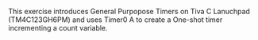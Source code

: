 This exercise introduces General Purpopose Timers on Tiva C Lanuchpad (TM4C123GH6PM) and uses Timer0 A to create a One-shot timer incrementing a count variable.
